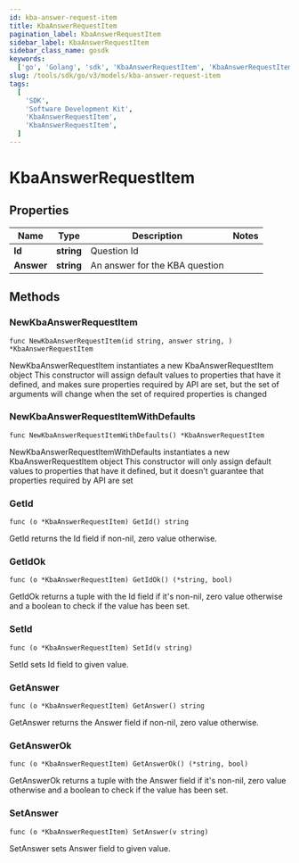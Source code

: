 ```yaml
---
id: kba-answer-request-item
title: KbaAnswerRequestItem
pagination_label: KbaAnswerRequestItem
sidebar_label: KbaAnswerRequestItem
sidebar_class_name: gosdk
keywords:
  ['go', 'Golang', 'sdk', 'KbaAnswerRequestItem', 'KbaAnswerRequestItem']
slug: /tools/sdk/go/v3/models/kba-answer-request-item
tags:
  [
    'SDK',
    'Software Development Kit',
    'KbaAnswerRequestItem',
    'KbaAnswerRequestItem',
  ]
---
```


# KbaAnswerRequestItem

## Properties

| Name       | Type       | Description                    | Notes |
| ---------- | ---------- | ------------------------------ | ----- |
| **Id**     | **string** | Question Id                    |
| **Answer** | **string** | An answer for the KBA question |

## Methods

### NewKbaAnswerRequestItem

`func NewKbaAnswerRequestItem(id string, answer string, ) *KbaAnswerRequestItem`

NewKbaAnswerRequestItem instantiates a new KbaAnswerRequestItem object This constructor will assign default values to properties that have it defined, and makes sure properties required by API are set, but the set of arguments will change when the set of required properties is changed

### NewKbaAnswerRequestItemWithDefaults

`func NewKbaAnswerRequestItemWithDefaults() *KbaAnswerRequestItem`

NewKbaAnswerRequestItemWithDefaults instantiates a new KbaAnswerRequestItem object This constructor will only assign default values to properties that have it defined, but it doesn't guarantee that properties required by API are set

### GetId

`func (o *KbaAnswerRequestItem) GetId() string`

GetId returns the Id field if non-nil, zero value otherwise.

### GetIdOk

`func (o *KbaAnswerRequestItem) GetIdOk() (*string, bool)`

GetIdOk returns a tuple with the Id field if it's non-nil, zero value otherwise and a boolean to check if the value has been set.

### SetId

`func (o *KbaAnswerRequestItem) SetId(v string)`

SetId sets Id field to given value.

### GetAnswer

`func (o *KbaAnswerRequestItem) GetAnswer() string`

GetAnswer returns the Answer field if non-nil, zero value otherwise.

### GetAnswerOk

`func (o *KbaAnswerRequestItem) GetAnswerOk() (*string, bool)`

GetAnswerOk returns a tuple with the Answer field if it's non-nil, zero value otherwise and a boolean to check if the value has been set.

### SetAnswer

`func (o *KbaAnswerRequestItem) SetAnswer(v string)`

SetAnswer sets Answer field to given value.
